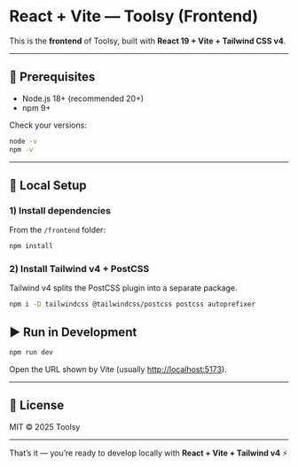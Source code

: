 # React + Vite — Toolsy (Frontend)

This is the **frontend** of Toolsy, built with **React 19 + Vite + Tailwind CSS v4**.

---

## 🧰 Prerequisites
- Node.js 18+ (recommended 20+)
- npm 9+

Check your versions:

```bash
node -v
npm -v
```

---

## 🚀 Local Setup

### 1) Install dependencies
From the `/frontend` folder:

```bash
npm install
```

### 2) Install Tailwind v4 + PostCSS
Tailwind v4 splits the PostCSS plugin into a separate package.

```bash
npm i -D tailwindcss @tailwindcss/postcss postcss autoprefixer
```

## ▶️ Run in Development

```bash
npm run dev
```

Open the URL shown by Vite (usually [http://localhost:5173](http://localhost:5173)).

---

## 📜 License
MIT © 2025 Toolsy

---

That’s it — you’re ready to develop locally with **React + Vite + Tailwind v4** ⚡
